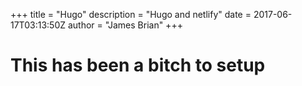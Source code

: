 +++
title = "Hugo"
description = "Hugo and netlify"
date = 2017-06-17T03:13:50Z
author = "James Brian"
+++

# This has been a bitch to setup


